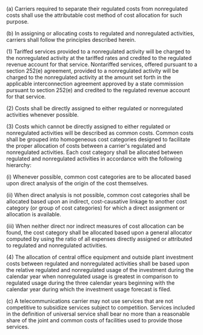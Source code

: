 (a) Carriers required to separate their regulated costs from nonregulated costs shall use the attributable cost method of cost allocation for such purpose.

(b) In assigning or allocating costs to regulated and nonregulated activities, carriers shall follow the principles described herein.

(1) Tariffed services provided to a nonregulated activity will be charged to the nonregulated activity at the tariffed rates and credited to the regulated revenue account for that service. Nontariffed services, offered pursuant to a section 252(e) agreement, provided to a nonregulated activity will be charged to the nonregulated activity at the amount set forth in the applicable interconnection agreement approved by a state commission pursuant to section 252(e) and credited to the regulated revenue account for that service.

(2) Costs shall be directly assigned to either regulated or nonregulated activities whenever possible.

(3) Costs which cannot be directly assigned to either regulated or nonregulated activities will be described as common costs. Common costs shall be grouped into homogeneous cost categories designed to facilitate the proper allocation of costs between a carrier's regulated and nonregulated activities. Each cost category shall be allocated between regulated and nonregulated activities in accordance with the following hierarchy:

(i) Whenever possible, common cost categories are to be allocated based upon direct analysis of the origin of the cost themselves.

(ii) When direct analysis is not possible, common cost categories shall be allocated based upon an indirect, cost-causative linkage to another cost category (or group of cost categories) for which a direct assignment or allocation is available.

(iii) When neither direct nor indirect measures of cost allocation can be found, the cost category shall be allocated based upon a general allocator computed by using the ratio of all expenses directly assigned or attributed to regulated and nonregulated activities.

(4) The allocation of central office equipment and outside plant investment costs between regulated and nonregulated activities shall be based upon the relative regulated and nonregulated usage of the investment during the calendar year when nonregulated usage is greatest in comparison to regulated usage during the three calendar years beginning with the calendar year during which the investment usage forecast is filed.

(c) A telecommunications carrier may not use services that are not competitive to subsidize services subject to competition. Services included in the definition of universal service shall bear no more than a reasonable share of the joint and common costs of facilities used to provide those services.

